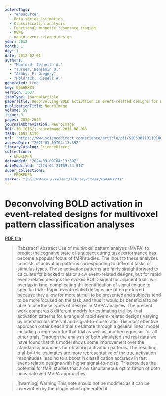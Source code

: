 ```yaml
---
zoteroTags:
  - "#nosource"
  - Beta series estimation
  - Classification analysis
  - Functional magnetic resonance imaging
  - MVPA
  - Rapid event-related design
year: 2012
month: 1
day: 1
date: 2012-02-01
authors:
  - "Mumford, Jeanette A."
  - "Turner, Benjamin O."
  - "Ashby, F. Gregory"
  - "Poldrack, Russell A."
generated: true
key: 69A6BXZ3
version: 2037
itemType: journalArticle
paperTitle: Deconvolving BOLD activation in event-related designs for multivoxel pattern classification analyses
publicationTitle: NeuroImage
volume: 59
issue: 3
pages: 2636-2643
journalAbbreviation: NeuroImage
DOI: 10.1016/j.neuroimage.2011.08.076
ISSN: 1053-8119
url: "https://www.sciencedirect.com/science/article/pii/S1053811911010081"
accessDate: "2024-03-09T04:13:39Z"
libraryCatalog: ScienceDirect
collections:
  - ERQKEKFA
dateAdded: "2024-03-09T04:13:39Z"
dateModified: "2024-04-21T09:54:51Z"
super_collections:
  - ERQKEKFA
marker: "[🇿](zotero://select/library/items/69A6BXZ3)"
---
```


# Deconvolving BOLD activation in event-related designs for multivoxel pattern classification analyses

[PDF file](/Papers/PDFs/Mumford%20et%20al.%202012undefined%20-%20Deconvolving%20BOLD%20activation%20in%20event-related%20designs%20for%20multivoxel%20pattern%20classification%20analyses.pdf)

> [!abstract] Abstract
> Use of multivoxel pattern analysis (MVPA) to predict the cognitive state of a subject during task performance has become a popular focus of fMRI studies. The input to these analyses consists of activation patterns corresponding to different tasks or stimulus types. These activation patterns are fairly straightforward to calculate for blocked trials or slow event-related designs, but for rapid event-related designs the evoked BOLD signal for adjacent trials will overlap in time, complicating the identification of signal unique to specific trials. Rapid event-related designs are often preferred because they allow for more stimuli to be presented and subjects tend to be more focused on the task, and thus it would be beneficial to be able to use these types of designs in MVPA analyses. The present work compares 8 different models for estimating trial-by-trial activation patterns for a range of rapid event-related designs varying by interstimulus interval and signal-to-noise ratio. The most effective approach obtains each trial's estimate through a general linear model including a regressor for that trial as well as another regressor for all other trials. Through the analysis of both simulated and real data we have found that this model shows some improvement over the standard approaches for obtaining activation patterns. The resulting trial-by-trial estimates are more representative of the true activation magnitudes, leading to a boost in classification accuracy in fast event-related designs with higher signal-to-noise. This provides the potential for fMRI studies that allow simultaneous optimization of both univariate and MVPA approaches.

>[!warning] Warning
> This note should not be modified as it can be overwritten by the plugin which generated it.

